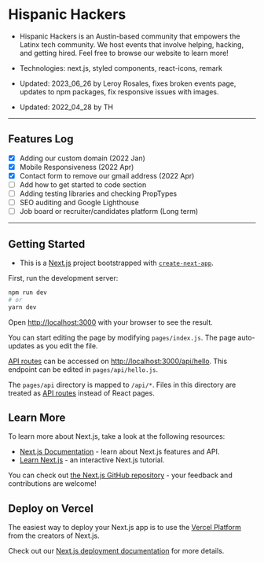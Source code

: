 # Hispanic Hackers

- Hispanic Hackers is an Austin-based community that empowers the Latinx tech community. We host events that involve helping, hacking, and getting hired. Feel free to browse our website to learn more!

- Technologies: next.js, styled components, react-icons, remark

- Updated: 2023_06_26 by Leroy Rosales, fixes broken events page, updates to npm packages, fix responsive issues with images.
- Updated: 2022_04_28 by TH

---

## Features Log

- [x] Adding our custom domain (2022 Jan)
- [x] Mobile Responsiveness (2022 Apr)
- [x] Contact form to remove our gmail address (2022 Apr)
- [ ] Add how to get started to code section
- [ ] Adding testing libraries and checking PropTypes
- [ ] SEO auditing and Google Lighthouse
- [ ] Job board or recruiter/candidates platform (Long term)

---

## Getting Started

- This is a [Next.js](https://nextjs.org/) project bootstrapped with [`create-next-app`](https://github.com/vercel/next.js/tree/canary/packages/create-next-app).

First, run the development server:

```bash
npm run dev
# or
yarn dev
```

Open [http://localhost:3000](http://localhost:3000) with your browser to see the result.

You can start editing the page by modifying `pages/index.js`. The page auto-updates as you edit the file.

[API routes](https://nextjs.org/docs/api-routes/introduction) can be accessed on [http://localhost:3000/api/hello](http://localhost:3000/api/hello). This endpoint can be edited in `pages/api/hello.js`.

The `pages/api` directory is mapped to `/api/*`. Files in this directory are treated as [API routes](https://nextjs.org/docs/api-routes/introduction) instead of React pages.

## Learn More

To learn more about Next.js, take a look at the following resources:

- [Next.js Documentation](https://nextjs.org/docs) - learn about Next.js features and API.
- [Learn Next.js](https://nextjs.org/learn) - an interactive Next.js tutorial.

You can check out [the Next.js GitHub repository](https://github.com/vercel/next.js/) - your feedback and contributions are welcome!

## Deploy on Vercel

The easiest way to deploy your Next.js app is to use the [Vercel Platform](https://vercel.com/new?utm_medium=default-template&filter=next.js&utm_source=create-next-app&utm_campaign=create-next-app-readme) from the creators of Next.js.

Check out our [Next.js deployment documentation](https://nextjs.org/docs/deployment) for more details.
